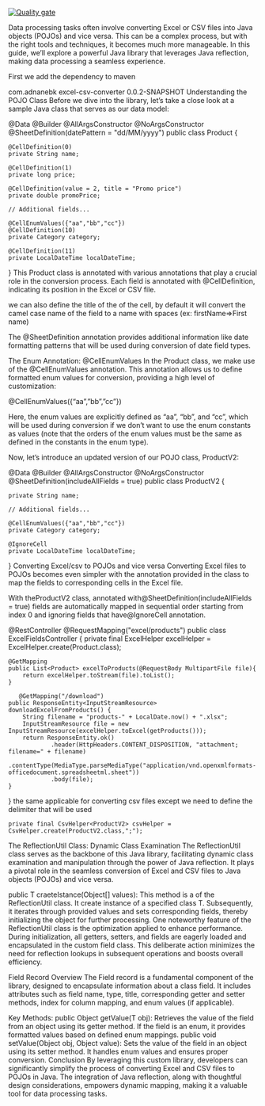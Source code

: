 [![Quality gate](https://sonarcloud.io/api/project_badges/quality_gate?project=adnanebk_excel-pojo-converter)](https://sonarcloud.io/summary/new_code?id=adnanebk_excel-pojo-converter)

Data processing tasks often involve converting Excel or CSV files into Java objects (POJOs) and vice versa. This can be a complex process, but with the right tools and techniques, it becomes much more manageable. In this guide, we’ll explore a powerful Java library that leverages Java reflection, making data processing a seamless experience.

First we add the dependency to maven

<dependency>
  <groupId>com.adnanebk</groupId>
  <artifactId>excel-csv-converter</artifactId>
  <version>0.0.2-SNAPSHOT</version>
</dependency>
Understanding the POJO Class
Before we dive into the library, let’s take a close look at a sample Java class that serves as our data model:

@Data
@Builder
@AllArgsConstructor
@NoArgsConstructor
@SheetDefinition(datePattern = "dd/MM/yyyy")
public class Product {

    @CellDefinition(0)
    private String name;

    @CellDefinition(1)
    private long price;

    @CellDefinition(value = 2, title = "Promo price")
    private double promoPrice;

    // Additional fields...

    @CellEnumValues({"aa","bb","cc"})
    @CellDefinition(10)
    private Category category;

    @CellDefinition(11)
    private LocalDateTime localDateTime;
}
This Product class is annotated with various annotations that play a crucial role in the conversion process. Each field is annotated with @CellDefinition, indicating its position in the Excel or CSV file.

we can also define the title of the of the cell, by default it will convert the camel case name of the field to a name with spaces (ex: firstName=>First name)

The @SheetDefinition annotation provides additional information like date formatting patterns that will be used during conversion of date field types.

The Enum Annotation: @CellEnumValues
In the Product class, we make use of the @CellEnumValues annotation. This annotation allows us to define formatted enum values for conversion, providing a high level of customization:

@CellEnumValues({“aa”,”bb”,”cc”})

Here, the enum values are explicitly defined as “aa”, “bb”, and “cc”, which will be used during conversion if we don’t want to use the enum constants as values (note that the orders of the enum values must be the same as defined in the constants in the enum type).

Now, let’s introduce an updated version of our POJO class, ProductV2:

@Data
@Builder
@AllArgsConstructor
@NoArgsConstructor
@SheetDefinition(includeAllFields = true)
public class ProductV2 {

    private String name;

    // Additional fields...

    @CellEnumValues({"aa","bb","cc"})
    private Category category;

    @IgnoreCell
    private LocalDateTime localDateTime;
}
Converting Excel/csv to POJOs and vice versa
Converting Excel files to POJOs becomes even simpler with the annotation provided in the class to map the fields to corresponding cells in the Excel file.

With theProductV2 class, annotated with@SheetDefinition(includeAllFields = true) fields are automatically mapped in sequential order starting from index 0 and ignoring fields that have@IgnoreCell annotation.

@RestController
@RequestMapping("excel/products")
public class ExcelFieldsController {
    private final ExcelHelper<Product> excelHelper = ExcelHelper.create(Product.class);

    @GetMapping
    public List<Product> excelToProducts(@RequestBody MultipartFile file){
        return excelHelper.toStream(file).toList();
    }

       @GetMapping("/download")
    public ResponseEntity<InputStreamResource>
    downloadExcelFromProducts() {
        String filename = "products-" + LocalDate.now() + ".xlsx";
        InputStreamResource file = new InputStreamResource(excelHelper.toExcel(getProducts()));
        return ResponseEntity.ok()
                .header(HttpHeaders.CONTENT_DISPOSITION, "attachment; filename=" + filename)
                .contentType(MediaType.parseMediaType("application/vnd.openxmlformats-officedocument.spreadsheetml.sheet"))
                .body(file);
    }
}
the same applicable for converting csv files except we need to define the delimiter that will be used

    private final CsvHelper<ProductV2> csvHelper = CsvHelper.create(ProductV2.class,";");
The ReflectionUtil Class: Dynamic Class Examination
The ReflectionUtil class serves as the backbone of this Java library, facilitating dynamic class examination and manipulation through the power of Java reflection. It plays a pivotal role in the seamless conversion of Excel and CSV files to Java objects (POJOs) and vice versa.

public T craeteIstance(Object[] values): This method is a of the ReflectionUtil class. It create instance of a specified class T. Subsequently, it iterates through provided values and sets corresponding fields, thereby initializing the object for further processing.
One noteworthy feature of the ReflectionUtil class is the optimization applied to enhance performance. During initialization, all getters, setters, and fields are eagerly loaded and encapsulated in the custom field class. This deliberate action minimizes the need for reflection lookups in subsequent operations and boosts overall efficiency.

Field Record Overview
The Field record is a fundamental component of the library, designed to encapsulate information about a class field. It includes attributes such as field name, type, title, corresponding getter and setter methods, index for column mapping, and enum values (if applicable).

Key Methods:
public Object getValue(T obj): Retrieves the value of the field from an object using its getter method. If the field is an enum, it provides formatted values based on defined enum mappings.
public void setValue(Object obj, Object value): Sets the value of the field in an object using its setter method. It handles enum values and ensures proper conversion.
Conclusion
By leveraging this custom library, developers can significantly simplify the process of converting Excel and CSV files to POJOs in Java. The integration of Java reflection, along with thoughtful design considerations, empowers dynamic mapping, making it a valuable tool for data processing tasks.
